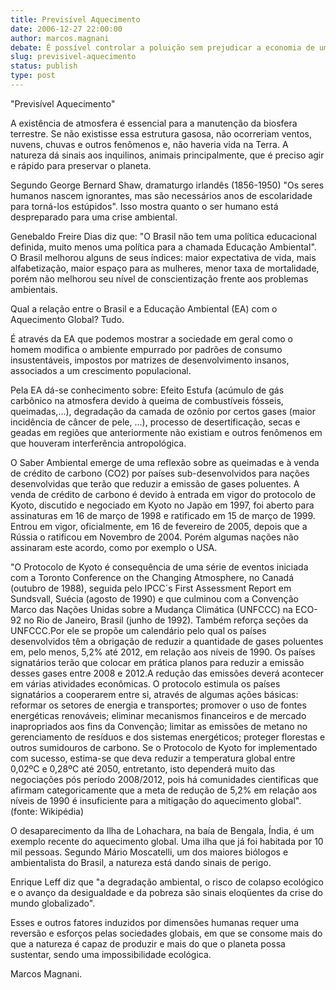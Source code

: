 ```yaml
---
title: Previsível Aquecimento
date: 2006-12-27 22:00:00
author: marcos.magnani
debate: É possível controlar a poluição sem prejudicar a economia de um país?
slug: previsivel-aquecimento
status: publish 
type: post
---
```


"Previsível Aquecimento"  

  

A existência de atmosfera é essencial para a manutenção da biosfera terrestre. Se não existisse essa estrutura gasosa, não ocorreriam ventos, nuvens, chuvas e outros fenômenos e, não haveria vida na Terra. A natureza dá sinais aos inquilinos, animais principalmente, que é preciso agir e rápido para preservar o planeta.  

Segundo George Bernard Shaw, dramaturgo irlandês (1856-1950) "Os seres humanos nascem ignorantes, mas são necessários anos de escolaridade para torná-los estúpidos". Isso mostra quanto o ser humano está despreparado para uma crise ambiental.  

Genebaldo Freire Dias diz que: "O Brasil não tem uma política educacional definida, muito menos uma política para a chamada Educação Ambiental". O Brasil melhorou alguns de seus índices: maior expectativa de vida, mais alfabetização, maior espaço para as mulheres, menor taxa de mortalidade, porém não melhorou seu nível de conscientização frente aos problemas ambientais.   

Qual a relação entre o Brasil e a Educação Ambiental (EA) com o Aquecimento Global? Tudo.  

É através da EA que podemos mostrar a sociedade em geral como o homem modifica o ambiente empurrado por padrões de consumo insustentáveis, impostos por matrizes de desenvolvimento insanos, associados a um crescimento populacional.  

Pela EA dá-se conhecimento sobre: Efeito Estufa (acúmulo de gás carbônico na atmosfera devido à queima de combustíveis fósseis, queimadas,...), degradação da camada de ozônio por certos gases (maior incidência de câncer de pele, ...), processo de desertificação, secas e geadas em regiões que anteriormente não existiam e outros fenômenos em que houveram interferência antropológica.  

O Saber Ambiental emerge de uma reflexão sobre as queimadas e à venda de crédito de carbono (CO2) por países sub-desenvolvidos para nações desenvolvidas que terão que reduzir a emissão de gases poluentes. A venda de crédito de carbono é devido à entrada em vigor do protocolo de Kyoto, discutido e negociado em Kyoto no Japão em 1997, foi aberto para assinaturas em 16 de março de 1998 e ratificado em 15 de março de 1999. Entrou em vigor, oficialmente, em 16 de fevereiro de 2005, depois que a Rússia o ratificou em Novembro de 2004. Porém algumas nações não assinaram este acordo, como por exemplo o USA.  

"O Protocolo de Kyoto é consequência de uma série de eventos iniciada com a Toronto Conference on the Changing Atmosphere, no Canadá (outubro de 1988), seguida pelo IPCC´s First Assessment Report em Sundsvall, Suécia (agosto de 1990) e que culminou com a Convenção Marco das Nações Unidas sobre a Mudança Climática (UNFCCC) na ECO-92 no Rio de Janeiro, Brasil (junho de 1992). Também reforça seções da UNFCCC.Por ele se propõe um calendário pelo qual os países desenvolvidos têm a obrigação de reduzir a quantidade de gases poluentes em, pelo menos, 5,2% até 2012, em relação aos níveis de 1990. Os países signatários terão que colocar em prática planos para reduzir a emissão desses gases entre 2008 e 2012.A redução das emissões deverá acontecer em várias atividades econômicas. O protocolo estimula os países signatários a cooperarem entre si, através de algumas ações básicas: reformar os setores de energia e transportes; promover o uso de fontes energéticas renováveis; eliminar mecanismos financeiros e de mercado inapropriados aos fins da Convenção; limitar as emissões de metano no gerenciamento de resíduos e dos sistemas energéticos; proteger florestas e outros sumidouros de carbono. Se o Protocolo de Kyoto for implementado com sucesso, estima-se que deva reduzir a temperatura global entre 0,02ºC e 0,28ºC até 2050, entretanto, isto dependerá muito das negociações pós período 2008/2012, pois há comunidades cientificas que afirmam categoricamente que a meta de redução de 5,2% em relação aos níveis de 1990 é insuficiente para a mitigação do aquecimento global". (fonte: Wikipédia)  

O desaparecimento da Ilha de Lohachara, na baía de Bengala, Índia, é um exemplo recente do aquecimento global. Uma ilha que já foi habitada por 10 mil pessoas. Segundo Mário Moscatelli, um dos maiores biólogos e ambientalista do Brasil, a natureza está dando sinais de perigo.  

Enrique Leff diz que "a degradação ambiental, o risco de colapso ecológico e o avanço da desigualdade e da pobreza são sinais eloqüentes da crise do mundo globalizado".   

Esses e outros fatores induzidos por dimensões humanas requer uma reversão e esforços pelas sociedades globais, em que se consome mais do que a natureza é capaz de produzir e mais do que o planeta possa sustentar, sendo uma impossibilidade ecológica.  

Marcos Magnani.
